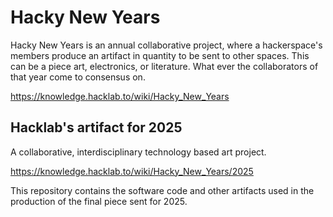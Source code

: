 # Hacky New Years

Hacky New Years is an annual collaborative project, where a hackerspace's 
members produce an artifact in quantity to be sent to other spaces. This can 
be a piece art, electronics, or literature. What ever the collaborators of 
that year come to consensus on. 

https://knowledge.hacklab.to/wiki/Hacky_New_Years

## Hacklab's artifact for 2025 
A collaborative, interdisciplinary technology based art project.

https://knowledge.hacklab.to/wiki/Hacky_New_Years/2025

This repository contains the software code and other artifacts used in the 
production of the final piece sent for 2025.
